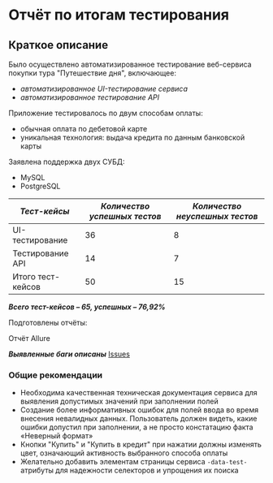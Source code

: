 # Отчёт по итогам тестирования
## Краткое описание
Было осуществлено автоматизированное тестирование веб-сервиса покупки тура "Путешествие дня", включающее:
* *автоматизированное UI-тестирование сервиса*
* *автоматизированное тестирование API*

Приложение тестировалось по двум способам оплаты:
- обычная оплата по дебетовой карте
- уникальная технология: выдача кредита по данным банковской карты

Заявлена поддержка двух СУБД:
* MySQL
* PostgreSQL

| ***Тест-кейсы***  | ***Количество успешных тестов*** | ***Количество неуспешных тестов*** |
|-------------------|----------------------------------|------------------------------------|
| UI-тестирование   | 	36                              | 	8                                 |
| Тестирование API  | 	14                              | 	7                                 |     	
| Итого тест-кейсов | 	50                              | 	15                                | 


***Всего тест-кейсов – 65, успешных – 76,92%***

Подготовлены отчёты:

Отчёт Allure

***Выявленные баги описаны*** [Issues](https://github.com/munami2008223/Diplom/issues)

### Общие рекомендации
* Необходима качественная техническая документация сервиса для выявления допустимых значений при заполнении полей
* Создание более информативных ошибок для полей ввода во время внесения невалидных данных. Пользователь должен видеть, какие ошибки допустил при заполнении, а не просто констатацию факта «Неверный формат»
* Кнопки "Купить" и "Купить в кредит" при нажатии должны изменять цвет, означающий активность выбранного способа оплаты
* Желательно добавить элементам страницы сервиса ```-data-test-``` атрибуты для надежности селекторов и упрощения их поиска











